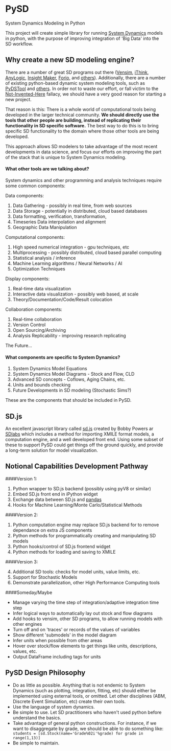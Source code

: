 PySD
====

System Dynamics Modeling in Python

This project will create simple library for running [System Dynamics](http://en.wikipedia.org/wiki/System_dynamics) models in python, with the purpose of improving integration of 'Big Data' into the SD workflow. 

## Why create a new SD modeling engine?

There are a number of great SD programs out there ([Vensim](http://vensim.com/), [iThink](http://www.iseesystems.com/Softwares/Business/ithinkSoftware.aspx), [AnyLogic](http://www.anylogic.com/system-dynamics), [Insight Maker](http://insightmaker.com/), [Forio](http://forio.com/), and [others](http://en.wikipedia.org/wiki/List_of_system_dynamics_software)). Additionally, there are a number of existing python-based dynamic system modeling tools, such as [PyDSTool](http://www.ni.gsu.edu/~rclewley/PyDSTool/FrontPage.html) and [others](http://www.scipy.org/topical-software.html#dynamical-systems). In order not to waste our effort, or fall victim to the [Not-Invented-Here](http://en.wikipedia.org/wiki/Not_invented_here) fallacy, we should have a very good reason for starting a new project. 

That reason is this: There is a whole world of computational tools being developed in the larger technical community. **We should directly use the tools that other people are building, instead of replicating their functionality in SD specific software.** The best way to do this is to bring specific SD functionality to the domain where those other tools are being developed. 

This approach allows SD modelers to take advantage of the most recent developments in data science, and focus our efforts on improving the part of the stack that is unique to System Dynamics modeling.

#### What other tools are we talking about?

System dynamics and other programming and analysis techniques require some common components:

Data components:

1. Data Gathering - possibly in real time, from web sources
2. Data Storage - potentially in distributed, cloud based databases
4. Data formatting, verification, transformation, 
5. Timeseries Data interpolation and alignment
5. Geographic Data Manipulation

Computational components:

1. High speed numerical integration - gpu techniques, etc
2. Multiprocessing - possibly distributed, cloud based parallel computing
7. Statistical analysis / inference
8. Machine Learning algorithms / Neural Networks / AI
9. Optimization Techniques

Display components:

1. Real-time data visualization 
2. Interactive data visualization - possibly web based, at scale
3. Theory/Documentation/Code/Result colocation

Collaboration components:

1. Real-time collaboration
2. Version Control
4. Open Sourcing/Archiving
3. Analysis Replicability - improving research replicating

The Future...

#### What components are specific to System Dynamics?

1. System Dynamics Model Equations
3. System Dynamics Model Diagrams - Stock and Flow, CLD
3. Advanced SD concepts - Coflows, Aging Chains, etc.
5. Units and bounds checking
4. Future Developments in SD modeling (Stochastic Sims?)

These are the components that should be included in PySD.

## SD.js
An excellent javascript library called [sd.js](https://github.com/bpowers/sd.js/tree/master) created by Bobby Powers ar [SDlabs](http://sdlabs.io/) which includes a method for importing XMILE format models, a computation engine, and a well developed front end.  Using some subset of these to support PySD could get things off the ground quickly, and provide a long-term solution for model visualization.

## Notional Capabilities Development Pathway
####Version 1:

1. Python wrapper to SD.js backend (possibly using pyV8 or similar)
1. Embed SD.js front end in iPython widget
2. Exchange data between SD.js and [pandas](http://pandas.pydata.org/)
4. Hooks for Machine Learning/Monte Carlo/Statistical Methods

####Version 2:

1. Python computation engine may replace SD.js backend for to remove dependance on extra JS components
2. Python methods for programmatically creating and manipulating SD models
3. Python hooks/control of SD.js frontend widget
2. Python methods for loading and saving to XMILE

####Version 3:

4. Additional SD tools: checks for model units, value limits, etc.
2. Support for Stochastic Models
3. Demonstrate parallelization, other High Performance Computing tools

####Someday/Maybe

- Manage varying the time step of integration/adaptive integration time step
- Infer logical ways to automatically lay out stock and flow diagrams
- Add hooks to vensim, other SD programs, to allow running models with other engines
- Turn off and on 'traces' or records of the values of variables
- Show different 'submodels' in the model diagram
- Infer units when possible from other areas
- Hover over stock/flow elements to get things like units, descriptions, values, etc.
- Output DataFrame including tags for units


## PySD Design Philosophy

- Do as little as possible. 
Anything that is not endemic to System Dynamics (such as plotting, integration, fitting, etc) should either be implemented using external tools, or omitted. Let other disciplines (ABM, Discrete Event Simulation, etc) create their own tools.
- Use the language of system dynamics.
- Be simple to use. Let SD practitioners who haven't used python before understand the basics.
- Take advantage of general python constructions. For instance, if we want to disaggregate by grade, we should be able to do something like: ` students = [sd.Stock(name='Grade%02i'%grade) for grade in range(1,13)]`
- Be simple to maintain.    

